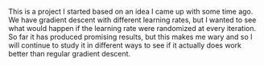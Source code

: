 This is a project I started based on an idea I came up with some time ago.  We have gradient descent with different learning rates, but I wanted to see what would happen if the learning rate were randomized at every iteration.  So far it has produced promising results, but this makes me wary and so I will continue to study it in different ways to see if it actually does work better than regular gradient descent.
